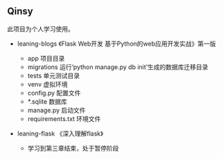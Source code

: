 ## Qinsy
此项目为个人学习使用。

+ leaning-blogs	《Flask Web开发 基于Python的web应用开发实战》第一版
	+ app	项目目录
	+ migrations	运行‘python manage.py db init’生成的数据库迁移目录
	+ tests	单元测试目录
	+ venv	虚拟环境
	+ config.py	配置文件
	+ *.sqlite	数据库
	+ manage.py	启动文件
	+ requirements.txt	环境文件

+ leaning-flask 《深入理解flask》
	+ 学习到第三章结束，处于暂停阶段